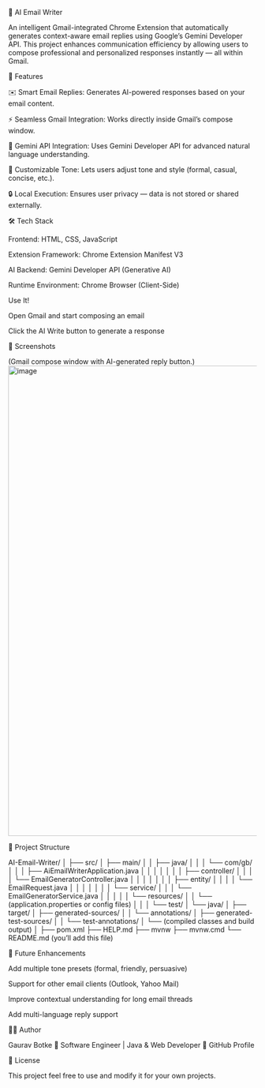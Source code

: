 🧠 AI Email Writer

An intelligent Gmail-integrated Chrome Extension that automatically generates context-aware email replies using Google’s Gemini Developer API.
This project enhances communication efficiency by allowing users to compose professional and personalized responses instantly — all within Gmail.

🚀 Features

✉️ Smart Email Replies: Generates AI-powered responses based on your email content.

⚡ Seamless Gmail Integration: Works directly inside Gmail’s compose window.

🧩 Gemini API Integration: Uses Gemini Developer API for advanced natural language understanding.

💬 Customizable Tone: Lets users adjust tone and style (formal, casual, concise, etc.).

🔒 Local Execution: Ensures user privacy — data is not stored or shared externally.

🛠️ Tech Stack

Frontend: HTML, CSS, JavaScript

Extension Framework: Chrome Extension Manifest V3

AI Backend: Gemini Developer API (Generative AI)

Runtime Environment: Chrome Browser (Client-Side)


Use It!

Open Gmail and start composing an email

Click the AI Write button to generate a response

📸 Screenshots

(Gmail compose window with AI-generated reply button.)
<img width="1910" height="953" alt="image" src="https://github.com/user-attachments/assets/9066d471-dcfa-4c15-834c-379a65f98fd7" />


🧩 Project Structure

AI-Email-Writer/
│
├── src/
│   ├── main/
│   │   ├── java/
│   │   │   └── com/gb/
│   │   │       ├── AiEmailWriterApplication.java
│   │   │       │
│   │   │       ├── controller/
│   │   │       │   └── EmailGeneratorController.java
│   │   │       │
│   │   │       ├── entity/
│   │   │       │   └── EmailRequest.java
│   │   │       │
│   │   │       └── service/
│   │   │           └── EmailGeneratorService.java
│   │   │
│   │   └── resources/
│   │       └── (application.properties or config files)
│   │
│   └── test/
│       └── java/
│
├── target/
│   ├── generated-sources/
│   │   └── annotations/
│   ├── generated-test-sources/
│   │   └── test-annotations/
│   └── (compiled classes and build output)
│
├── pom.xml
├── HELP.md
├── mvnw
├── mvnw.cmd
└── README.md (you’ll add this file)


🔮 Future Enhancements

Add multiple tone presets (formal, friendly, persuasive)

Support for other email clients (Outlook, Yahoo Mail)

Improve contextual understanding for long email threads

Add multi-language reply support

🧑‍💻 Author

Gaurav Botke
📍 Software Engineer | Java & Web Developer
🔗 GitHub Profile

📄 License

This project feel free to use and modify it for your own projects.
